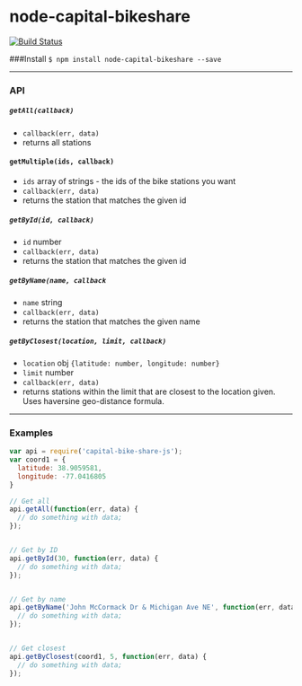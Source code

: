 # node-capital-bikeshare

[![Build Status](https://travis-ci.org/jacksongeller/node-capital-bikeshare.svg)](https://travis-ci.org/jacksongeller/node-capital-bikeshare)


###Install
`$ npm install node-capital-bikeshare --save`


---
### API

##### `getAll(callback)`
+ `callback(err, data)`
+ returns all stations


#### `getMultiple(ids, callback)`
+ `ids` array of strings - the ids of the bike stations you want
+ `callback(err, data)`
+ returns the station that matches the given id

##### `getById(id, callback)`
+ `id` number
+ `callback(err, data)`
+ returns the station that matches the given id


##### `getByName(name, callback`
+ `name` string
+ `callback(err, data)`
+ returns the station that matches the given name


##### `getByClosest(location, limit, callback)`
+ `location` obj `{latitude: number, longitude: number}`
+ `limit` number 
+ `callback(err, data)`
+ returns stations within the limit that are closest to the location given. Uses haversine geo-distance formula. 



---
### Examples

```js
var api = require('capital-bike-share-js');
var coord1 = {
  latitude: 38.9059581,
  longitude: -77.0416805
}

// Get all
api.getAll(function(err, data) {
  // do something with data;
});


// Get by ID
api.getById(30, function(err, data) {
  // do something with data;
});


// Get by name
api.getByName('John McCormack Dr & Michigan Ave NE', function(err, data) {
  // do something with data;
});


// Get closest
api.getByClosest(coord1, 5, function(err, data) {
  // do something with data;
});

```